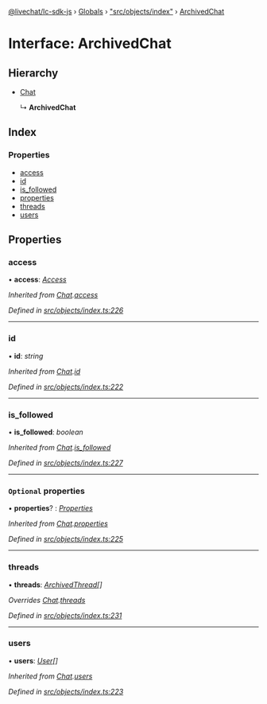 [@livechat/lc-sdk-js](../README.md) › [Globals](../globals.md) › ["src/objects/index"](../modules/_src_objects_index_.md) › [ArchivedChat](_src_objects_index_.archivedchat.md)

# Interface: ArchivedChat

## Hierarchy

* [Chat](_src_objects_index_.chat.md)

  ↳ **ArchivedChat**

## Index

### Properties

* [access](_src_objects_index_.archivedchat.md#access)
* [id](_src_objects_index_.archivedchat.md#id)
* [is_followed](_src_objects_index_.archivedchat.md#is_followed)
* [properties](_src_objects_index_.archivedchat.md#optional-properties)
* [threads](_src_objects_index_.archivedchat.md#threads)
* [users](_src_objects_index_.archivedchat.md#users)

## Properties

###  access

• **access**: *[Access](_src_objects_index_.access.md)*

*Inherited from [Chat](_src_objects_index_.chat.md).[access](_src_objects_index_.chat.md#access)*

*Defined in [src/objects/index.ts:226](https://github.com/livechat/lc-sdk-js/blob/aff69b2/src/objects/index.ts#L226)*

___

###  id

• **id**: *string*

*Inherited from [Chat](_src_objects_index_.chat.md).[id](_src_objects_index_.chat.md#id)*

*Defined in [src/objects/index.ts:222](https://github.com/livechat/lc-sdk-js/blob/aff69b2/src/objects/index.ts#L222)*

___

###  is_followed

• **is_followed**: *boolean*

*Inherited from [Chat](_src_objects_index_.chat.md).[is_followed](_src_objects_index_.chat.md#is_followed)*

*Defined in [src/objects/index.ts:227](https://github.com/livechat/lc-sdk-js/blob/aff69b2/src/objects/index.ts#L227)*

___

### `Optional` properties

• **properties**? : *[Properties](_src_objects_index_.properties.md)*

*Inherited from [Chat](_src_objects_index_.chat.md).[properties](_src_objects_index_.chat.md#optional-properties)*

*Defined in [src/objects/index.ts:225](https://github.com/livechat/lc-sdk-js/blob/aff69b2/src/objects/index.ts#L225)*

___

###  threads

• **threads**: *[ArchivedThread](_src_objects_index_.archivedthread.md)[]*

*Overrides [Chat](_src_objects_index_.chat.md).[threads](_src_objects_index_.chat.md#threads)*

*Defined in [src/objects/index.ts:231](https://github.com/livechat/lc-sdk-js/blob/aff69b2/src/objects/index.ts#L231)*

___

###  users

• **users**: *[User](../modules/_src_objects_index_.md#user)[]*

*Inherited from [Chat](_src_objects_index_.chat.md).[users](_src_objects_index_.chat.md#users)*

*Defined in [src/objects/index.ts:223](https://github.com/livechat/lc-sdk-js/blob/aff69b2/src/objects/index.ts#L223)*
